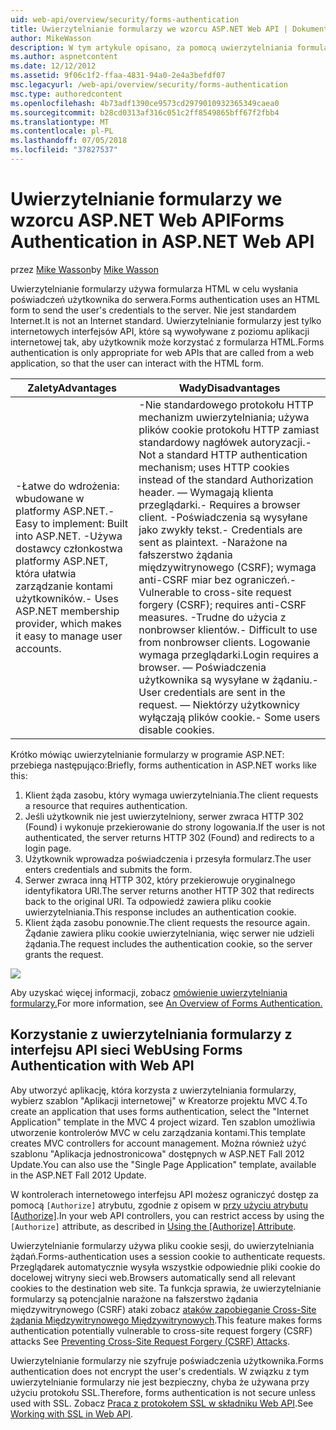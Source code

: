 ```yaml
---
uid: web-api/overview/security/forms-authentication
title: Uwierzytelnianie formularzy we wzorcu ASP.NET Web API | Dokumentacja firmy Microsoft
author: MikeWasson
description: W tym artykule opisano, za pomocą uwierzytelniania formularzy programu ASP.NET Web API.
ms.author: aspnetcontent
ms.date: 12/12/2012
ms.assetid: 9f06c1f2-ffaa-4831-94a0-2e4a3befdf07
msc.legacyurl: /web-api/overview/security/forms-authentication
msc.type: authoredcontent
ms.openlocfilehash: 4b73adf1390ce9573cd2979010932365349caea0
ms.sourcegitcommit: b28cd0313af316c051c2ff8549865bff67f2fbb4
ms.translationtype: MT
ms.contentlocale: pl-PL
ms.lasthandoff: 07/05/2018
ms.locfileid: "37827537"
---
```

<a name="forms-authentication-in-aspnet-web-api"></a><span data-ttu-id="4d751-103">Uwierzytelnianie formularzy we wzorcu ASP.NET Web API</span><span class="sxs-lookup"><span data-stu-id="4d751-103">Forms Authentication in ASP.NET Web API</span></span>
====================
<span data-ttu-id="4d751-104">przez [Mike Wasson](https://github.com/MikeWasson)</span><span class="sxs-lookup"><span data-stu-id="4d751-104">by [Mike Wasson](https://github.com/MikeWasson)</span></span>

<span data-ttu-id="4d751-105">Uwierzytelnianie formularzy używa formularza HTML w celu wysłania poświadczeń użytkownika do serwera.</span><span class="sxs-lookup"><span data-stu-id="4d751-105">Forms authentication uses an HTML form to send the user's credentials to the server.</span></span> <span data-ttu-id="4d751-106">Nie jest standardem Internet.</span><span class="sxs-lookup"><span data-stu-id="4d751-106">It is not an Internet standard.</span></span> <span data-ttu-id="4d751-107">Uwierzytelnianie formularzy jest tylko internetowych interfejsów API, które są wywoływane z poziomu aplikacji internetowej tak, aby użytkownik może korzystać z formularza HTML.</span><span class="sxs-lookup"><span data-stu-id="4d751-107">Forms authentication is only appropriate for web APIs that are called from a web application, so that the user can interact with the HTML form.</span></span>

| <span data-ttu-id="4d751-108">Zalety</span><span class="sxs-lookup"><span data-stu-id="4d751-108">Advantages</span></span> | <span data-ttu-id="4d751-109">Wady</span><span class="sxs-lookup"><span data-stu-id="4d751-109">Disadvantages</span></span> |
| --- | --- |
| <span data-ttu-id="4d751-110">-Łatwe do wdrożenia: wbudowane w platformy ASP.NET.</span><span class="sxs-lookup"><span data-stu-id="4d751-110">- Easy to implement: Built into ASP.NET.</span></span> <span data-ttu-id="4d751-111">-Używa dostawcy członkostwa platformy ASP.NET, która ułatwia zarządzanie kontami użytkowników.</span><span class="sxs-lookup"><span data-stu-id="4d751-111">- Uses ASP.NET membership provider, which makes it easy to manage user accounts.</span></span> | <span data-ttu-id="4d751-112">-Nie standardowego protokołu HTTP mechanizm uwierzytelniania; używa plików cookie protokołu HTTP zamiast standardowy nagłówek autoryzacji.</span><span class="sxs-lookup"><span data-stu-id="4d751-112">- Not a standard HTTP authentication mechanism; uses HTTP cookies instead of the standard Authorization header.</span></span> <span data-ttu-id="4d751-113">— Wymagają klienta przeglądarki.</span><span class="sxs-lookup"><span data-stu-id="4d751-113">- Requires a browser client.</span></span> <span data-ttu-id="4d751-114">-Poświadczenia są wysyłane jako zwykły tekst.</span><span class="sxs-lookup"><span data-stu-id="4d751-114">- Credentials are sent as plaintext.</span></span> <span data-ttu-id="4d751-115">-Narażone na fałszerstwo żądania międzywitrynowego (CSRF); wymaga anti-CSRF miar bez ograniczeń.</span><span class="sxs-lookup"><span data-stu-id="4d751-115">- Vulnerable to cross-site request forgery (CSRF); requires anti-CSRF measures.</span></span> <span data-ttu-id="4d751-116">-Trudne do użycia z nonbrowser klientów.</span><span class="sxs-lookup"><span data-stu-id="4d751-116">- Difficult to use from nonbrowser clients.</span></span> <span data-ttu-id="4d751-117">Logowanie wymaga przeglądarki.</span><span class="sxs-lookup"><span data-stu-id="4d751-117">Login requires a browser.</span></span> <span data-ttu-id="4d751-118">— Poświadczenia użytkownika są wysyłane w żądaniu.</span><span class="sxs-lookup"><span data-stu-id="4d751-118">- User credentials are sent in the request.</span></span> <span data-ttu-id="4d751-119">— Niektórzy użytkownicy wyłączają plików cookie.</span><span class="sxs-lookup"><span data-stu-id="4d751-119">- Some users disable cookies.</span></span> |

<span data-ttu-id="4d751-120">Krótko mówiąc uwierzytelnianie formularzy w programie ASP.NET: przebiega następująco:</span><span class="sxs-lookup"><span data-stu-id="4d751-120">Briefly, forms authentication in ASP.NET works like this:</span></span>

1. <span data-ttu-id="4d751-121">Klient żąda zasobu, który wymaga uwierzytelniania.</span><span class="sxs-lookup"><span data-stu-id="4d751-121">The client requests a resource that requires authentication.</span></span>
2. <span data-ttu-id="4d751-122">Jeśli użytkownik nie jest uwierzytelniony, serwer zwraca HTTP 302 (Found) i wykonuje przekierowanie do strony logowania.</span><span class="sxs-lookup"><span data-stu-id="4d751-122">If the user is not authenticated, the server returns HTTP 302 (Found) and redirects to a login page.</span></span>
3. <span data-ttu-id="4d751-123">Użytkownik wprowadza poświadczenia i przesyła formularz.</span><span class="sxs-lookup"><span data-stu-id="4d751-123">The user enters credentials and submits the form.</span></span>
4. <span data-ttu-id="4d751-124">Serwer zwraca inną HTTP 302, który przekierowuje oryginalnego identyfikatora URI.</span><span class="sxs-lookup"><span data-stu-id="4d751-124">The server returns another HTTP 302 that redirects back to the original URI.</span></span> <span data-ttu-id="4d751-125">Ta odpowiedź zawiera pliku cookie uwierzytelniania.</span><span class="sxs-lookup"><span data-stu-id="4d751-125">This response includes an authentication cookie.</span></span>
5. <span data-ttu-id="4d751-126">Klient żąda zasobu ponownie.</span><span class="sxs-lookup"><span data-stu-id="4d751-126">The client requests the resource again.</span></span> <span data-ttu-id="4d751-127">Żądanie zawiera pliku cookie uwierzytelniania, więc serwer nie udzieli żądania.</span><span class="sxs-lookup"><span data-stu-id="4d751-127">The request includes the authentication cookie, so the server grants the request.</span></span>

![](forms-authentication/_static/image1.png)

<span data-ttu-id="4d751-128">Aby uzyskać więcej informacji, zobacz [omówienie uwierzytelniania formularzy.](../../../web-forms/overview/older-versions-security/introduction/an-overview-of-forms-authentication-cs.md)</span><span class="sxs-lookup"><span data-stu-id="4d751-128">For more information, see [An Overview of Forms Authentication.](../../../web-forms/overview/older-versions-security/introduction/an-overview-of-forms-authentication-cs.md)</span></span>

## <a name="using-forms-authentication-with-web-api"></a><span data-ttu-id="4d751-129">Korzystanie z uwierzytelniania formularzy z interfejsu API sieci Web</span><span class="sxs-lookup"><span data-stu-id="4d751-129">Using Forms Authentication with Web API</span></span>

<span data-ttu-id="4d751-130">Aby utworzyć aplikację, która korzysta z uwierzytelniania formularzy, wybierz szablon "Aplikacji internetowej" w Kreatorze projektu MVC 4.</span><span class="sxs-lookup"><span data-stu-id="4d751-130">To create an application that uses forms authentication, select the "Internet Application" template in the MVC 4 project wizard.</span></span> <span data-ttu-id="4d751-131">Ten szablon umożliwia utworzenie kontrolerów MVC w celu zarządzania kontami.</span><span class="sxs-lookup"><span data-stu-id="4d751-131">This template creates MVC controllers for account management.</span></span> <span data-ttu-id="4d751-132">Można również użyć szablonu "Aplikacja jednostronicowa" dostępnych w ASP.NET Fall 2012 Update.</span><span class="sxs-lookup"><span data-stu-id="4d751-132">You can also use the "Single Page Application" template, available in the ASP.NET Fall 2012 Update.</span></span>

<span data-ttu-id="4d751-133">W kontrolerach internetowego interfejsu API możesz ograniczyć dostęp za pomocą `[Authorize]` atrybutu, zgodnie z opisem w [przy użyciu atrybutu [Authorize]](authentication-and-authorization-in-aspnet-web-api.md#auth3).</span><span class="sxs-lookup"><span data-stu-id="4d751-133">In your web API controllers, you can restrict access by using the `[Authorize]` attribute, as described in [Using the [Authorize] Attribute](authentication-and-authorization-in-aspnet-web-api.md#auth3).</span></span>

<span data-ttu-id="4d751-134">Uwierzytelnianie formularzy używa pliku cookie sesji, do uwierzytelniania żądań.</span><span class="sxs-lookup"><span data-stu-id="4d751-134">Forms-authentication uses a session cookie to authenticate requests.</span></span> <span data-ttu-id="4d751-135">Przeglądarek automatycznie wysyła wszystkie odpowiednie pliki cookie do docelowej witryny sieci web.</span><span class="sxs-lookup"><span data-stu-id="4d751-135">Browsers automatically send all relevant cookies to the destination web site.</span></span> <span data-ttu-id="4d751-136">Ta funkcja sprawia, że uwierzytelnianie formularzy są potencjalnie narażone na fałszerstwo żądania międzywitrynowego (CSRF) ataki zobacz [ataków zapobieganie Cross-Site żądania Międzywitrynowego Międzywitrynowych](preventing-cross-site-request-forgery-csrf-attacks.md).</span><span class="sxs-lookup"><span data-stu-id="4d751-136">This feature makes forms authentication potentially vulnerable to cross-site request forgery (CSRF) attacks See [Preventing Cross-Site Request Forgery (CSRF) Attacks](preventing-cross-site-request-forgery-csrf-attacks.md).</span></span>

<span data-ttu-id="4d751-137">Uwierzytelnianie formularzy nie szyfruje poświadczenia użytkownika.</span><span class="sxs-lookup"><span data-stu-id="4d751-137">Forms authentication does not encrypt the user's credentials.</span></span> <span data-ttu-id="4d751-138">W związku z tym uwierzytelnianie formularzy nie jest bezpieczny, chyba że używana przy użyciu protokołu SSL.</span><span class="sxs-lookup"><span data-stu-id="4d751-138">Therefore, forms authentication is not secure unless used with SSL.</span></span> <span data-ttu-id="4d751-139">Zobacz [Praca z protokołem SSL w składniku Web API](working-with-ssl-in-web-api.md).</span><span class="sxs-lookup"><span data-stu-id="4d751-139">See [Working with SSL in Web API](working-with-ssl-in-web-api.md).</span></span>
